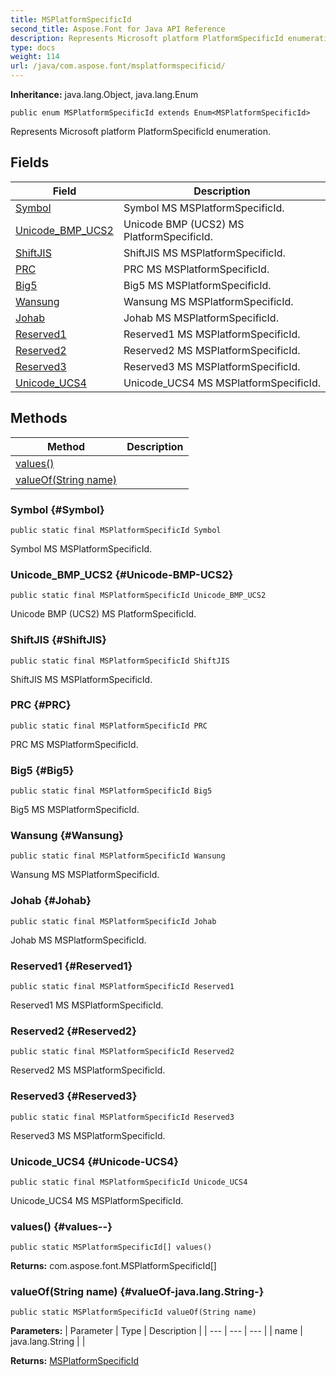 ```yaml
---
title: MSPlatformSpecificId
second_title: Aspose.Font for Java API Reference
description: Represents Microsoft platform PlatformSpecificId enumeration.
type: docs
weight: 114
url: /java/com.aspose.font/msplatformspecificid/
---
```

**Inheritance:**
java.lang.Object, java.lang.Enum
```
public enum MSPlatformSpecificId extends Enum<MSPlatformSpecificId>
```

Represents Microsoft platform PlatformSpecificId enumeration.
## Fields

| Field | Description |
| --- | --- |
| [Symbol](#Symbol) | Symbol MS MSPlatformSpecificId. |
| [Unicode_BMP_UCS2](#Unicode-BMP-UCS2) | Unicode BMP (UCS2) MS PlatformSpecificId. |
| [ShiftJIS](#ShiftJIS) | ShiftJIS MS MSPlatformSpecificId. |
| [PRC](#PRC) | PRC MS MSPlatformSpecificId. |
| [Big5](#Big5) | Big5 MS MSPlatformSpecificId. |
| [Wansung](#Wansung) | Wansung MS MSPlatformSpecificId. |
| [Johab](#Johab) | Johab MS MSPlatformSpecificId. |
| [Reserved1](#Reserved1) | Reserved1 MS MSPlatformSpecificId. |
| [Reserved2](#Reserved2) | Reserved2 MS MSPlatformSpecificId. |
| [Reserved3](#Reserved3) | Reserved3 MS MSPlatformSpecificId. |
| [Unicode_UCS4](#Unicode-UCS4) | Unicode\_UCS4 MS MSPlatformSpecificId. |
## Methods

| Method | Description |
| --- | --- |
| [values()](#values--) |  |
| [valueOf(String name)](#valueOf-java.lang.String-) |  |
### Symbol {#Symbol}
```
public static final MSPlatformSpecificId Symbol
```


Symbol MS MSPlatformSpecificId.

### Unicode_BMP_UCS2 {#Unicode-BMP-UCS2}
```
public static final MSPlatformSpecificId Unicode_BMP_UCS2
```


Unicode BMP (UCS2) MS PlatformSpecificId.

### ShiftJIS {#ShiftJIS}
```
public static final MSPlatformSpecificId ShiftJIS
```


ShiftJIS MS MSPlatformSpecificId.

### PRC {#PRC}
```
public static final MSPlatformSpecificId PRC
```


PRC MS MSPlatformSpecificId.

### Big5 {#Big5}
```
public static final MSPlatformSpecificId Big5
```


Big5 MS MSPlatformSpecificId.

### Wansung {#Wansung}
```
public static final MSPlatformSpecificId Wansung
```


Wansung MS MSPlatformSpecificId.

### Johab {#Johab}
```
public static final MSPlatformSpecificId Johab
```


Johab MS MSPlatformSpecificId.

### Reserved1 {#Reserved1}
```
public static final MSPlatformSpecificId Reserved1
```


Reserved1 MS MSPlatformSpecificId.

### Reserved2 {#Reserved2}
```
public static final MSPlatformSpecificId Reserved2
```


Reserved2 MS MSPlatformSpecificId.

### Reserved3 {#Reserved3}
```
public static final MSPlatformSpecificId Reserved3
```


Reserved3 MS MSPlatformSpecificId.

### Unicode_UCS4 {#Unicode-UCS4}
```
public static final MSPlatformSpecificId Unicode_UCS4
```


Unicode\_UCS4 MS MSPlatformSpecificId.

### values() {#values--}
```
public static MSPlatformSpecificId[] values()
```




**Returns:**
com.aspose.font.MSPlatformSpecificId[]
### valueOf(String name) {#valueOf-java.lang.String-}
```
public static MSPlatformSpecificId valueOf(String name)
```




**Parameters:**
| Parameter | Type | Description |
| --- | --- | --- |
| name | java.lang.String |  |

**Returns:**
[MSPlatformSpecificId](../../com.aspose.font/msplatformspecificid)
